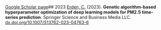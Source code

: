 [Google Scholar page](https://scholar.google.com/citations?user=W4EALHAAAAAJ&hl=en&oi=ao)## 2023
[Erden, C.](http://orcid.org/0000-0002-7311-862X) (2023). **Genetic algorithm-based hyperparameter optimization of deep learning models for PM2.5 time-series prediction**. Springer Science and Business Media LLC. [dx.doi.org/10.1007/S13762-023-04763-6](http://dx.doi.org/10.1007/S13762-023-04763-6)

